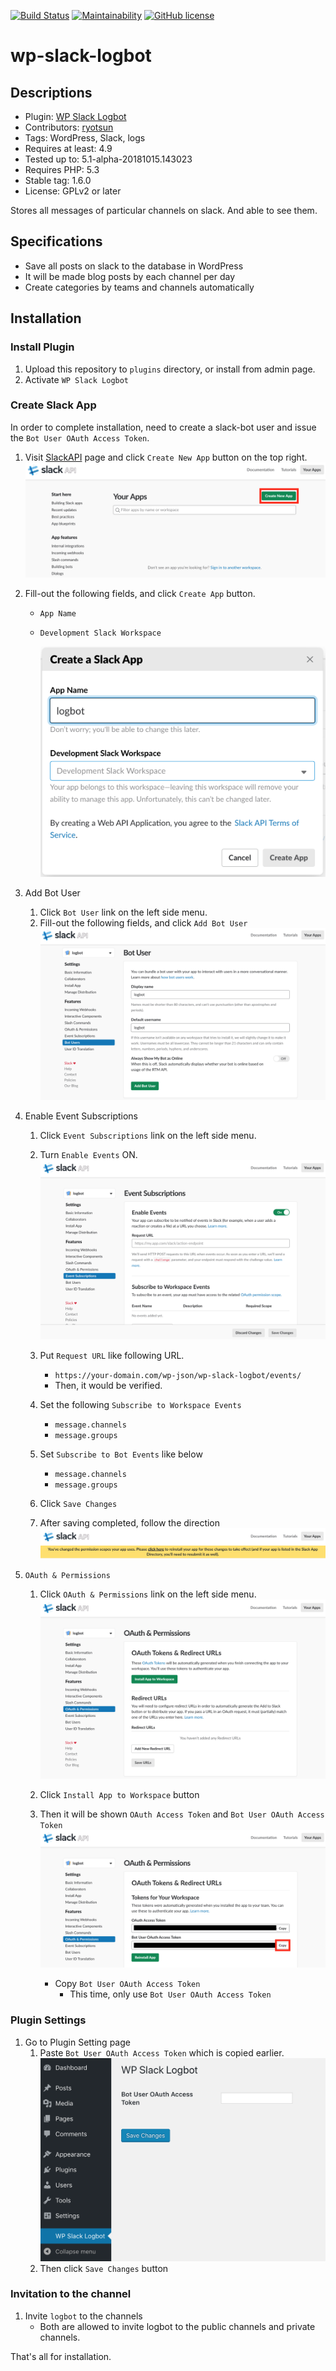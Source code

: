 [![Build Status](https://travis-ci.com/fuwalab/wp-slack-logbot.svg?branch=master)](https://travis-ci.com/fuwalab/wp-slack-logbot)
[![Maintainability](https://api.codeclimate.com/v1/badges/6a452504c6604a59f7c4/maintainability)](https://codeclimate.com/github/fuwalab/wp-slack-logbot/maintainability)
[![GitHub license](https://img.shields.io/github/license/fuwalab/wp-slack-logbot.svg)](https://github.com/fuwalab/wp-slack-logbot/blob/master/LICENSE)
# wp-slack-logbot

## Descriptions
- Plugin: [WP Slack Logbot](https://wordpress.org/plugins/wp-slack-logbot/)
- Contributors: [ryotsun](https://profiles.wordpress.org/ryotsun)
- Tags: WordPress, Slack, logs
- Requires at least: 4.9
- Tested up to: 5.1-alpha-20181015.143023
- Requires PHP: 5.3
- Stable tag: 1.6.0
- License: GPLv2 or later

Stores all messages of particular channels on slack. And able to see them. 
## Specifications
- Save all posts on slack to the database in WordPress
- It will be made blog posts by each channel per day
- Create categories by teams and channels automatically

## Installation

### Install Plugin
1. Upload this repository to `plugins` directory, or install from admin page.
1. Activate `WP Slack Logbot`

### Create Slack App 
In order to complete installation, need to create a slack-bot user and issue the `Bot User OAuth Access Token`.

1. Visit [SlackAPI](https://api.slack.com/apps) page and click `Create New App` button on the top right.
	![create new app1](https://github.com/fuwalab/wp-slack-logbot/blob/master/assets/screenshot-1.png)
1. Fill-out the following fields, and click `Create App` button.
	- `App Name`
	- `Development Slack Workspace`

		![create new app2](https://github.com/fuwalab/wp-slack-logbot/blob/master/assets/screenshot-2.png)
1. Add Bot User
	1. Click `Bot User` link on the left side menu.
	1. Fill-out the following fields, and click `Add Bot User`
		![add bot user](https://github.com/fuwalab/wp-slack-logbot/blob/master/assets/screenshot-3.png)
		
1. Enable Event Subscriptions
	1. Click `Event Subscriptions` link on the left side menu.
	1. Turn `Enable Events` ON.
		![enable events](https://github.com/fuwalab/wp-slack-logbot/blob/master/assets/screenshot-4.png)
		
	1. Put `Request URL` like following URL.
		- `https://your-domain.com/wp-json/wp-slack-logbot/events/`
		- Then, it would be verified.
	1. Set the following `Subscribe to Workspace Events`
		- `message.channels`
		- `message.groups`
	1. Set `Subscribe to Bot Events` like below
		- `message.channels`
		- `message.groups`
	1. Click `Save Changes`
	1. After saving completed, follow the direction
		![after saving completed](https://github.com/fuwalab/wp-slack-logbot/blob/master/assets/screenshot-5.png)
		
1. `OAuth & Permissions` 
	1. Click `OAuth & Permissions` link on the left side menu.
		![insall app to workspace](https://github.com/fuwalab/wp-slack-logbot/blob/master/assets/screenshot-6.png)
	
	1. Click `Install App to Workspace` button
	1. Then it will be shown `OAuth Access Token` and `Bot User OAuth Access Token`
		![generated token](https://github.com/fuwalab/wp-slack-logbot/blob/master/assets/screenshot-7.png)
		
		- Copy `Bot User OAuth Access Token`
			- This time, only use `Bot User OAuth Access Token`
	
### Plugin Settings
1. Go to Plugin Setting page
	1. Paste `Bot User OAuth Access Token` which is copied earlier.
		![insall app to workspace](https://github.com/fuwalab/wp-slack-logbot/blob/master/assets/screenshot-8.png)
	1. Then click `Save Changes` button

### Invitation to the channel
1. Invite `logbot` to the channels
	- Both are allowed to invite logbot to the public channels and private channels.
	
That's all for installation.
